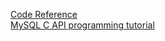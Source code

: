 [Code Reference](https://code-reference.com/c/mysql/mysql.h)                                                                                                                                                                                                                                                                                                                                                                                                                                                                        
[MySQL C API programming tutorial](http://zetcode.com/db/mysqlc/)                                                                                                                                                                                                                                                                                                                                                                                                                                                                        
                                                                                                                                                                                                                                                                                                                                                                                                                                                                        
